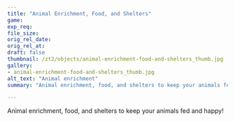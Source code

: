 ```yaml
---
title: "Animal Enrichment, Food, and Shelters"
game:
exp_req: 
file_size: 
orig_rel_date:
orig_rel_at:
draft: false
thumbnail: /zt2/objects/animal-enrichment-food-and-shelters_thumb.jpg
gallery:
- animal-enrichment-food-and-shelters_thumb.jpg
alt_text: "Animal enrichment"
summary: "Animal enrichment, food, and shelters to keep your animals fed and happy!"

---
```


Animal enrichment, food, and shelters to keep your animals fed and happy!